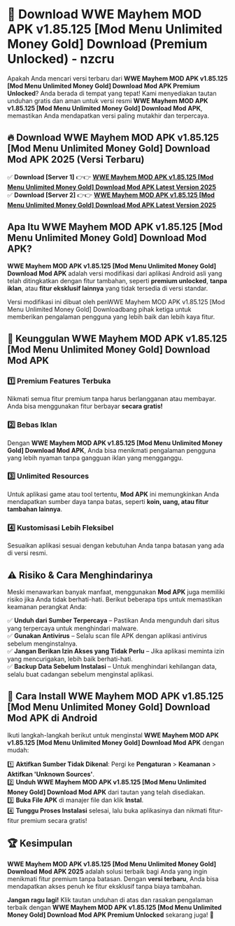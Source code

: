 # 🎯 Download WWE Mayhem MOD APK v1.85.125 [Mod Menu Unlimited Money Gold] Download (Premium Unlocked) -  nzcru

Apakah Anda mencari versi terbaru dari **WWE Mayhem MOD APK v1.85.125 [Mod Menu Unlimited Money Gold] Download Mod APK Premium Unlocked**? Anda berada di tempat yang tepat! Kami menyediakan tautan unduhan gratis dan aman untuk versi resmi **WWE Mayhem MOD APK v1.85.125 [Mod Menu Unlimited Money Gold] Download Mod APK**, memastikan Anda mendapatkan versi paling mutakhir dan terpercaya.

## 🔥 Download WWE Mayhem MOD APK v1.85.125 [Mod Menu Unlimited Money Gold] Download Mod APK 2025 (Versi Terbaru)

✅ **Download [Server 1]** 👉👉 [**WWE Mayhem MOD APK v1.85.125 [Mod Menu Unlimited Money Gold] Download Mod APK Latest Version 2025**](https://momento.my/?title=WWE_Mayhem_MOD_APK_v1.85.125_[Mod_Menu_Unlimited_Money_Gold]_Download)  
✅ **Download [Server 2]** 👉👉 [**WWE Mayhem MOD APK v1.85.125 [Mod Menu Unlimited Money Gold] Download Mod APK Latest Version 2025**](https://momento.my/?title=WWE_Mayhem_MOD_APK_v1.85.125_[Mod_Menu_Unlimited_Money_Gold]_Download)  

## Apa Itu WWE Mayhem MOD APK v1.85.125 [Mod Menu Unlimited Money Gold] Download Mod APK?

**WWE Mayhem MOD APK v1.85.125 [Mod Menu Unlimited Money Gold] Download Mod APK** adalah versi modifikasi dari aplikasi Android asli yang telah ditingkatkan dengan fitur tambahan, seperti **premium unlocked**, **tanpa iklan**, atau **fitur eksklusif lainnya** yang tidak tersedia di versi standar.

Versi modifikasi ini dibuat oleh penWWE Mayhem MOD APK v1.85.125 [Mod Menu Unlimited Money Gold] Downloadbang pihak ketiga untuk memberikan pengalaman pengguna yang lebih baik dan lebih kaya fitur.

## 🎯 Keunggulan WWE Mayhem MOD APK v1.85.125 [Mod Menu Unlimited Money Gold] Download Mod APK

### 1️⃣ Premium Features Terbuka
Nikmati semua fitur premium tanpa harus berlangganan atau membayar. Anda bisa menggunakan fitur berbayar **secara gratis!**

### 2️⃣ Bebas Iklan
Dengan **WWE Mayhem MOD APK v1.85.125 [Mod Menu Unlimited Money Gold] Download Mod APK**, Anda bisa menikmati pengalaman pengguna yang lebih nyaman tanpa gangguan iklan yang mengganggu.

### 3️⃣ Unlimited Resources
Untuk aplikasi game atau tool tertentu, **Mod APK** ini memungkinkan Anda mendapatkan sumber daya tanpa batas, seperti **koin, uang, atau fitur tambahan lainnya**.

### 4️⃣ Kustomisasi Lebih Fleksibel
Sesuaikan aplikasi sesuai dengan kebutuhan Anda tanpa batasan yang ada di versi resmi.

## ⚠️ Risiko & Cara Menghindarinya

Meski menawarkan banyak manfaat, menggunakan **Mod APK** juga memiliki risiko jika Anda tidak berhati-hati. Berikut beberapa tips untuk memastikan keamanan perangkat Anda:

✅ **Unduh dari Sumber Terpercaya** – Pastikan Anda mengunduh dari situs yang terpercaya untuk menghindari malware.  
✅ **Gunakan Antivirus** – Selalu scan file APK dengan aplikasi antivirus sebelum menginstalnya.  
✅ **Jangan Berikan Izin Akses yang Tidak Perlu** – Jika aplikasi meminta izin yang mencurigakan, lebih baik berhati-hati.  
✅ **Backup Data Sebelum Instalasi** – Untuk menghindari kehilangan data, selalu buat cadangan sebelum menginstal aplikasi.

## 📌 Cara Install WWE Mayhem MOD APK v1.85.125 [Mod Menu Unlimited Money Gold] Download Mod APK di Android

Ikuti langkah-langkah berikut untuk menginstal **WWE Mayhem MOD APK v1.85.125 [Mod Menu Unlimited Money Gold] Download Mod APK** dengan mudah:

1️⃣ **Aktifkan Sumber Tidak Dikenal**: Pergi ke **Pengaturan** > **Keamanan** > **Aktifkan 'Unknown Sources'**.  
2️⃣ **Unduh WWE Mayhem MOD APK v1.85.125 [Mod Menu Unlimited Money Gold] Download Mod APK** dari tautan yang telah disediakan.  
3️⃣ **Buka File APK** di manajer file dan klik **Instal**.  
4️⃣ **Tunggu Proses Instalasi** selesai, lalu buka aplikasinya dan nikmati fitur-fitur premium secara gratis!

## 🏆 Kesimpulan

**WWE Mayhem MOD APK v1.85.125 [Mod Menu Unlimited Money Gold] Download Mod APK 2025** adalah solusi terbaik bagi Anda yang ingin menikmati fitur premium tanpa batasan. Dengan **versi terbaru**, Anda bisa mendapatkan akses penuh ke fitur eksklusif tanpa biaya tambahan.

**Jangan ragu lagi!** Klik tautan unduhan di atas dan rasakan pengalaman terbaik dengan **WWE Mayhem MOD APK v1.85.125 [Mod Menu Unlimited Money Gold] Download Mod APK Premium Unlocked** sekarang juga! 🚀
